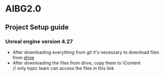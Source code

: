 # AIBG2.0 

## Project Setup guide
### Unreal engine version 4.27
- After downloading everything from git it's necessary to download files from [drive](https://drive.google.com/drive/folders/1GM_QaXlkjFkm0HQBa4cApN_j7Djc9thl?usp=sharing)
- After downloading the files from drive, copy them to \Content\
// only topic team can access the files in this link
